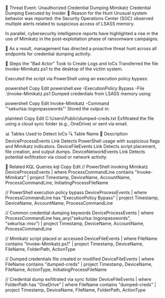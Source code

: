 🔐 Threat Event: Unauthorized Credential Dumping
Mimikatz Credential Dumping Executed by Insider
📌 Reason for the Hunt
Unusual system behavior was reported: the Security Operations Center (SOC) observed multiple alerts related to suspicious access of LSASS memory.

In parallel, cybersecurity intelligence reports have highlighted a rise in the use of Mimikatz in the post-exploitation phase of ransomware campaigns.

🔧 As a result, management has directed a proactive threat hunt across all endpoints for credential dumping activity.

🧰 Steps the "Bad Actor" Took to Create Logs and IoCs
Transferred the file Invoke-Mimikatz.ps1 to the desktop of the victim system.

Executed the script via PowerShell using an execution policy bypass:

powershell
Copy
Edit
powershell.exe -ExecutionPolicy Bypass -File .\Invoke-Mimikatz.ps1
Dumped credentials from LSASS memory using:

powershell
Copy
Edit
Invoke-Mimikatz -Command '"sekurlsa::logonpasswords"'
Stored the output in:

plaintext
Copy
Edit
C:\Users\Public\dumped-creds.txt
Exfiltrated the file using a cloud sync folder (e.g., OneDrive) or sent via email.

📊 Tables Used to Detect IoCs
🔍 Table Name	📝 Description
DeviceProcessEvents	Link
Detects PowerShell usage with suspicious flags and Mimikatz indicators.
DeviceFileEvents	Link
Detects script placement, file creation, and output dumps.
DeviceNetworkEvents	Link
Detects potential exfiltration via cloud or network activity.

🧠 Related KQL Queries
kql
Copy
Edit
// PowerShell invoking Mimikatz
DeviceProcessEvents
| where ProcessCommandLine contains "Invoke-Mimikatz"
| project Timestamp, DeviceName, AccountName, ProcessCommandLine, InitiatingProcessFileName

// PowerShell execution policy bypass
DeviceProcessEvents
| where ProcessCommandLine has "ExecutionPolicy Bypass"
| project Timestamp, DeviceName, AccountName, ProcessCommandLine

// Common credential dumping keywords
DeviceProcessEvents
| where ProcessCommandLine has_any("sekurlsa::logonpasswords", "sekurlsa::msv")
| project Timestamp, DeviceName, AccountName, ProcessCommandLine

// Mimikatz script placed or accessed
DeviceFileEvents
| where FileName contains "Invoke-Mimikatz.ps1"
| project Timestamp, DeviceName, FileName, FolderPath, ActionType

// Dumped credentials file created or modified
DeviceFileEvents
| where FileName contains "dumped-creds"
| project Timestamp, DeviceName, FileName, ActionType, InitiatingProcessFileName

// Credential dump exfiltrated via sync folder
DeviceFileEvents
| where FolderPath has "OneDrive"
| where FileName contains "dumped-creds"
| project Timestamp, DeviceName, FileName, FolderPath, ActionType
